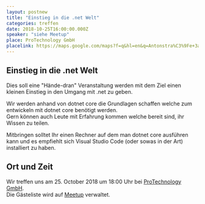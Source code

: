 ```yaml
---
layout: postnew
title: "Einstieg in die .net Welt"
categories: treffen
date: 2018-10-25T16:00:00.000Z
speaker: "siehe Meetup"
place: ProTechnology GmbH
placelink: https://maps.google.com/maps?f=q&hl=en&q=Antonstra%C3%9Fe+3a%2C+Dresden%2C+de
---
```


## Einstieg in die .net Welt
<p>Dies soll eine "Hände-dran" Veranstaltung werden mit dem Ziel einen kleinen Einstieg in den Umgang mit .net zu geben.</p> <p>Wir werden anhand von dotnet core die Grundlagen schaffen welche zum entwickeln mit dotnet core benötigt werden.<br/>Gern können auch Leute mit Erfahrung kommen welche bereit sind, ihr Wissen zu teilen.</p> <p>Mitbringen solltet Ihr einen Rechner auf dem man dotnet core ausführen kann und es empfiehlt sich Visual Studio Code (oder sowas in der Art) installiert zu haben.</p> 

## Ort und Zeit
Wir treffen uns am 25. October 2018 um 18:00 Uhr bei [ProTechnology GmbH](https://maps.google.com/maps?f=q&hl=en&q=Antonstra%C3%9Fe+3a%2C+Dresden%2C+de).  
Die Gästeliste wird auf [Meetup](https://www.meetup.com/NET-User-Group-Dresden/events/255416037/) verwaltet.
